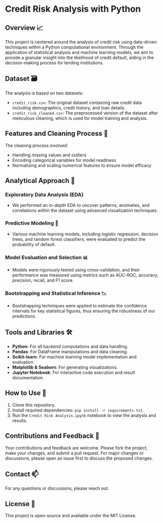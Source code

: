 # Credit Risk Analysis with Python

## Overview 📈

This project is centered around the analysis of credit risk using data-driven techniques within a Python computational environment. Through the application of statistical analysis and machine learning models, we aim to provide a granular insight into the likelihood of credit default, aiding in the decision-making process for lending institutions.

## Dataset 🗃️

The analysis is based on two datasets: 
- `credit_risk.csv`: The original dataset containing raw credit data including demographics, credit history, and loan details.
- `credit_risk_cleaned.csv`: The preprocessed version of the dataset after meticulous cleaning, which is used for model training and analysis.

## Features and Cleaning Process 🧹

The cleaning process involved:
- Handling missing values and outliers
- Encoding categorical variables for model readiness
- Normalizing and scaling numerical features to ensure model efficacy

## Analytical Approach 🧠

### Exploratory Data Analysis (EDA)
- We performed an in-depth EDA to uncover patterns, anomalies, and correlations within the dataset using advanced visualization techniques.

### Predictive Modeling 🤖
- Various machine learning models, including logistic regression, decision trees, and random forest classifiers, were evaluated to predict the probability of default.

### Model Evaluation and Selection 📊
- Models were rigorously tested using cross-validation, and their performance was measured using metrics such as AUC-ROC, accuracy, precision, recall, and F1 score.

### Bootstrapping and Statistical Inference 📉
- Bootstrapping techniques were applied to estimate the confidence intervals for key statistical figures, thus ensuring the robustness of our predictions.

## Tools and Libraries 🛠️

- **Python**: For all backend computations and data handling.
- **Pandas**: For DataFrame manipulations and data cleaning.
- **Scikit-learn**: For machine learning model implementation and evaluation.
- **Matplotlib & Seaborn**: For generating visualizations.
- **Jupyter Notebook**: For interactive code execution and result documentation.

## How to Use 🔧

1. Clone this repository.
2. Install required dependencies: `pip install -r requirements.txt`.
3. Run the `Credit Risk Analysis.ipynb` notebook to view the analysis and results.

## Contributions and Feedback 👋

Your contributions and feedback are welcome. Please fork the project, make your changes, and submit a pull request. For major changes or discussions, please open an issue first to discuss the proposed changes.

## Contact 📫

For any questions or discussions, please reach out.

## License 📜

This project is open-source and available under the MIT License.

